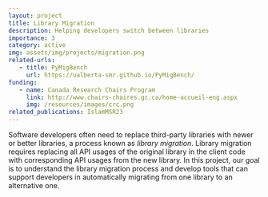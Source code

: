 ```yaml
---
layout: project
title: Library Migration
description: Helping developers switch between libraries
importance: 3
category: active
img: assets/img/projects/migration.png
related-urls:
   - title: PyMigBench
     url: https://ualberta-smr.github.io/PyMigBench/
funding:
   - name: Canada Research Chairs Program
     link: http://www.chairs-chaires.gc.ca/home-accueil-eng.aspx
     img: /resources/images/crc.png
related_publications: IslamMSR23
---
```


Software developers often need to replace third-party libraries with newer or better libraries, a process known as *library migration*.
Library migration requires replacing all API usages of the original library in the client code with corresponding API usages from the new library. In this project, our goal is to understand the library migration process and develop tools that can support developers in automatically migrating from one library to an alternative one.